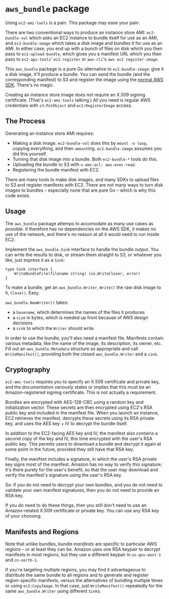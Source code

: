 `aws_bundle` package
====================

Using `ec2-ami-tools` is a pain. This package may ease your pain.

There are two conventional ways to produce an instance store AMI:
`ec2-bundle-vol` which asks an EC2 instance to bundle itself for use as
an AMI, and `ec2-bundle-image` which takes a disk image and bundles it for
use as an AMI. In either case, you end up with a bunch of files on disk which
you then pass to `ec2-upload-bundle`, which gives you a manifest URL which you
then pass to `ec2-api-tools`' `ec2-register` or `aws-cli`'s
`aws ec2 register-image`.

This `aws_bundle` package is a pure Go alternative to `ec2-bundle-image`: give
it a disk image, it'll produce a bundle. You can send the bundle (and the
corresponding manifest) to S3 and register the image using the
[normal AWS SDK](https://github.com/aws/aws-sdk-go). There's no magic.

Creating an instance store image does _not_ require an X.509 signing
certificate. (That's `ec2-ami-tools` talking.) All you need is regular AWS
credentials with `s3:PutObject` and `ec2:RegisterImage` access.

The Process
-----------

Generating an instance store AMI requires:

* Making a disk image. `ec2-bundle-vol` does this by `mount -o loop`, copying
  everything, and then `umount`ing. `ec2-bundle-image` assumes you did this
  yourself.
* Turning that disk image into a bundle. Both `ec2-bundle-*` tools do this.
* Uploading the bundle to S3 with `x-amz-acl: aws-exec-read`.
* Registering the bundle manifest with EC2.

There are many tools to make disk images, and many SDKs to upload files to S3
and register manifests with EC2. There are not many ways to turn disk images
to bundles – especially none that are pure Go – which is why this code exists.

Usage
-----

The `aws_bundle` package attemps to accomodate as many use cases as possible.
It therefore has no dependencies on the AWS SDK, it makes no use of the
network, and there's no reason at all it would need to run inside EC2.

Implement the `aws_bundle.Sink` interface to handle the bundle output. You can
write the results to disk, or stream them straight to S3, or whatever you like,
just express it as a `Sink`:

```
type Sink interface {
	WriteBundleFile(filename string) (io.WriteCloser, error)
}
```

To make a bundle, get an `aws_bundle.Writer`, `Write()` the raw disk image to
it, `Close()`. Easy.

`aws_bundle.NewWriter()` takes:
   
   * a `basename`, which determines the names of the files it produces
   * a `size` in bytes, which is needed up front because of AWS design decisions
   * a `sink` to which the `Writer` should write

In order to use the bundle, you'll also need a manifest file. Manifests contain
various metadata, like the name of the image, its description, its owner, etc.
Fill out an `aws_bundle.Metadata` structure as appropriate and call
`WriteManifest()`, providing both the closed `aws_bundle.Writer` and a `sink`.

Cryptography
------------

`ec2-ami-tools` requires you to specify an X.509 certificate and private key,
and the documentation variously states or implies that this must be an
Amazon-registered signing certificate. This is not actually a requirement.

Bundles are encrypted with AES-128-CBC using a random key and initialization
vector. These secrets are then encrypted using EC2's RSA public key and
included in the manifest file. When you launch an instance, EC2 retrieves the
manifest, decrypts these secrets using its RSA private key, and uses the AES
key + IV to decrypt the bundle itself.

In addition to the EC2-facing AES key and IV, the manifest also contains a
second copy of the key and IV, this time encrypted with the user's RSA public
key. This permits users to download a bundle and decrypt it again at some
point in the future, provided they still have that RSA key.

Finally, the manifest includes a signature, in which the user's RSA private
key signs most of the manifest. Amazon has no way to verify this signature;
it's there purely for the user's benefit, so that the user may download and
verify the manifest's signature using the user's RSA key.

So: if you do not need to decrypt your own bundles, and you do not need to
validate your own manifest signatures, then you do not need to provide an RSA
key.

If you _do_ need to do these things, then you still don't need to use an
Amazon-related X.509 certificate or private key. You can use any RSA key of
your choosing.

Manifests and Regions
---------------------

Note that unlike bundles, bundle _manifests_ are specific to particular AWS
regions – or at least they can be. Amazon uses one RSA keypair to decrypt
manifests in most regions, but they use a different keypair in `us-gov-west-1`
and `cn-north-1`.

If you're targeting multiple regions, you may find it advantageous to
distribute the same bundle to all regions and to generate and register
region-specific manifests, versus the alternatives of bundling multiple times
or using `ec2:CopyImage`. In that case, just `WriteManifest()` repeatedly
for the same `aws_bundle.Writer` using different `Sink`s.
